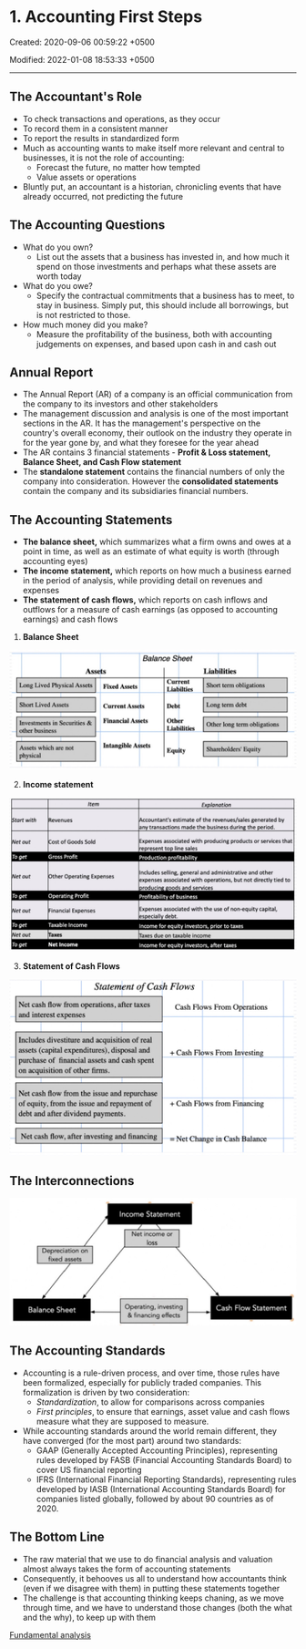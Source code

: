 # 1. Accounting First Steps

Created: 2020-09-06 00:59:22 +0500

Modified: 2022-01-08 18:53:33 +0500

---

## The Accountant's Role
-   To check transactions and operations, as they occur
-   To record them in a consistent manner
-   To report the results in standardized form
-   Much as accounting wants to make itself more relevant and central to businesses, it is not the role of accounting:
    -   Forecast the future, no matter how tempted
    -   Value assets or operations
-   Bluntly put, an accountant is a historian, chronicling events that have already occurred, not predicting the future

## The Accounting Questions
-   What do you own?
    -   List out the assets that a business has invested in, and how much it spend on those investments and perhaps what these assets are worth today
-   What do you owe?
    -   Specify the contractual commitments that a business has to meet, to stay in business. Simply put, this should include all borrowings, but is not restricted to those.
-   How much money did you make?
    -   Measure the profitability of the business, both with accounting judgements on expenses, and based upon cash in and cash out

## Annual Report
-   The Annual Report (AR) of a company is an official communication from the company to its investors and other stakeholders
-   The management discussion and analysis is one of the most important sections in the AR. It has the management's perspective on the country's overall economy, their outlook on the industry they operate in for the year gone by, and what they foresee for the year ahead
-   The AR contains 3 financial statements - **Profit & Loss statement, Balance Sheet, and Cash Flow statement**
-   The **standalone statement** contains the financial numbers of only the company into consideration. However the **consolidated statements** contain the company and its subsidiaries financial numbers.

## The Accounting Statements
-   **The balance sheet,** which summarizes what a firm owns and owes at a point in time, as well as an estimate of what equity is worth (through accounting eyes)
-   **The income statement,** which reports on how much a business earned in the period of analysis, while providing detail on revenues and expenses
-   **The statement of cash flows,** which reports on cash inflows and outflows for a measure of cash earnings (as opposed to accounting earnings) and cash flows

1.  **Balance Sheet**

![image](media/Accounting-for-Finance_1.-Accounting-First-Steps-image1.jpeg)

2.  **Income statement**

![image](media/Accounting-for-Finance_1.-Accounting-First-Steps-image2.jpeg)

3.  **Statement of Cash Flows**

![image](media/Accounting-for-Finance_1.-Accounting-First-Steps-image3.jpg)

## The Interconnections

![image](media/Accounting-for-Finance_1.-Accounting-First-Steps-image4.jpg)

## The Accounting Standards
-   Accounting is a rule-driven process, and over time, those rules have been formalized, especially for publicly traded companies. This formalization is driven by two consideration:
    -   *Standardization*, to allow for comparisons across companies
    -   *First principles*, to ensure that earnings, asset value and cash flows measure what they are supposed to measure.
-   While accounting standards around the world remain different, they have converged (for the most part) around two standards:
    -   GAAP (Generally Accepted Accounting Principles), representing rules developed by FASB (Financial Accounting Standards Board) to cover US financial reporting
    -   IFRS (International Financial Reporting Standards), representing rules developed by IASB (International Accounting Standards Board) for companies listed globally, followed by about 90 countries as of 2020.

## The Bottom Line
-   The raw material that we use to do financial analysis and valuation almost always takes the form of accounting statements
-   Consequently, it behooves us all to understand how accountants think (even if we disagree with them) in putting these statements together
-   The challenge is that accounting thinking keeps chaning, as we move through time, and we have to understand those changes (both the what and the why), to keep up with them

[Fundamental analysis](https://www.youtube.com/playlist?list=PLX2SHiKfualFGenPFh2onjzsh8TeprEmU)


